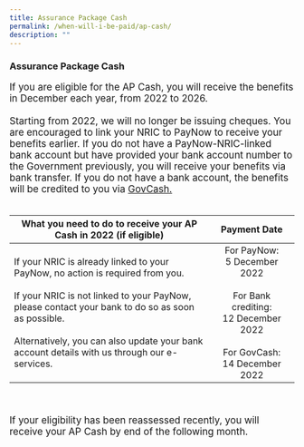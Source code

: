 ```yaml
---
title: Assurance Package Cash
permalink: /when-will-i-be-paid/ap-cash/
description: ""
---
```

### Assurance Package Cash ###
<font style="font-size:17px">If you are eligible for the AP Cash, you will receive the benefits in December each year, from 2022 to 2026.  <br><br>
Starting from 2022, we will no longer be issuing cheques. You are encouraged to link your NRIC to PayNow to receive your benefits earlier. If you do not have a PayNow-NRIC-linked bank account but have provided your bank account number to the Government previously, you will receive your benefits via bank transfer. If you do not have a bank account, the benefits will be credited to you via <a href="https://www.govbenefits.gov.sg/govcash" class="hyperlink">GovCash.</a><br><br>
<table>
	<thead>  
		<tr>
     <th style="text-align:center; vertical-align:middle; width:70%;">What you need to do to receive your AP Cash in 2022 (if eligible)</th>
		<th style="text-align:center; vertical-align:middle; width:30%;">Payment Date <br></th>
  </tr>
</thead>
	<tbody>
  <tr>
    <td style="text-align:left; vertical-align:middle">If your NRIC is already linked to your PayNow, no action is required from you. <br><Br>If your NRIC is not linked to your PayNow, please contact your bank to do so as soon as possible.<br><br> Alternatively, you can also update your bank account details with us through our e-services. </td>
       <td style="text-align:center; vertical-align:middle">For PayNow: <br>5 December 2022<br><br>For Bank crediting: <br>12 December 2022<br><br>For GovCash:<br>14 December 2022</td>
  </tr><tr></tr>
</tbody>
</table><br><br>
If your eligibility has been reassessed recently, you will receive your AP Cash by end of the following month.</font>